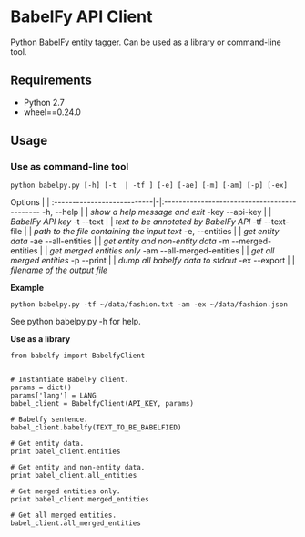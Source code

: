 # BabelFy API Client

Python [BabelFy](http://babelfy.org) entity tagger. Can be used as a library or command-line tool.

## Requirements
* Python 2.7
* wheel==0.24.0

## Usage
### Use as command-line tool

```python babelpy.py [-h] [-t  | -tf ] [-e] [-ae] [-m] [-am] [-p] [-ex]```


Options                     | |
:---------------------------|-|:--------------------------------------------
-h,  --help                 | | *show a help message and exit*
-key --api-key              | | *BabelFy API key*
-t   --text                 | | *text to be annotated by BabelFy API*
-tf  --text-file            | | *path to the file containing the input text*
-e,  --entities             | | *get entity data*
-ae  --all-entities         | | *get entity and non-entity data*
-m   --merged-entities      | | *get merged entities only*
-am  --all-merged-entities  | | *get all merged entities*
-p   --print                | | *dump all babelfy data to stdout*
-ex  --export               | | *filename of the output file*

**Example**

```python babelpy.py -tf ~/data/fashion.txt -am -ex ~/data/fashion.json```

See python babelpy.py -h for help.

**Use as a library**
```
from babelfy import BabelfyClient


# Instantiate BabelFy client.
params = dict()
params['lang'] = LANG
babel_client = BabelfyClient(API_KEY, params)

# Babelfy sentence.
babel_client.babelfy(TEXT_TO_BE_BABELFIED)

# Get entity data.
print babel_client.entities

# Get entity and non-entity data.
print babel_client.all_entities

# Get merged entities only.
print babel_client.merged_entities

# Get all merged entities.
babel_client.all_merged_entities
```

